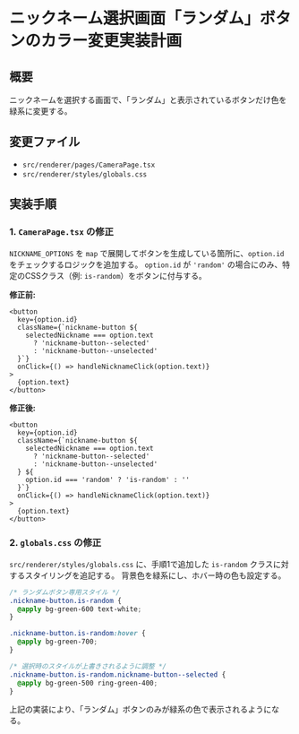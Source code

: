 # ニックネーム選択画面「ランダム」ボタンのカラー変更実装計画

## 概要

ニックネームを選択する画面で、「ランダム」と表示されているボタンだけ色を緑系に変更する。

## 変更ファイル

- `src/renderer/pages/CameraPage.tsx`
- `src/renderer/styles/globals.css`

## 実装手順

### 1. `CameraPage.tsx` の修正

`NICKNAME_OPTIONS` を `map` で展開してボタンを生成している箇所に、`option.id` をチェックするロジックを追加する。
`option.id` が `'random'` の場合にのみ、特定のCSSクラス（例: `is-random`）をボタンに付与する。

**修正前:**

```tsx
<button
  key={option.id}
  className={`nickname-button ${
    selectedNickname === option.text
      ? 'nickname-button--selected' 
      : 'nickname-button--unselected'
  }`}
  onClick={() => handleNicknameClick(option.text)}
>
  {option.text}
</button>
```

**修正後:**

```tsx
<button
  key={option.id}
  className={`nickname-button ${
    selectedNickname === option.text
      ? 'nickname-button--selected' 
      : 'nickname-button--unselected'
  } ${
    option.id === 'random' ? 'is-random' : ''
  }`}
  onClick={() => handleNicknameClick(option.text)}
>
  {option.text}
</button>
```

### 2. `globals.css` の修正

`src/renderer/styles/globals.css` に、手順1で追加した `is-random` クラスに対するスタイリングを追記する。
背景色を緑系にし、ホバー時の色も設定する。

```css
/* ランダムボタン専用スタイル */
.nickname-button.is-random {
  @apply bg-green-600 text-white;
}

.nickname-button.is-random:hover {
  @apply bg-green-700;
}

/* 選択時のスタイルが上書きされるように調整 */
.nickname-button.is-random.nickname-button--selected {
  @apply bg-green-500 ring-green-400;
}
```

上記の実装により、「ランダム」ボタンのみが緑系の色で表示されるようになる。
